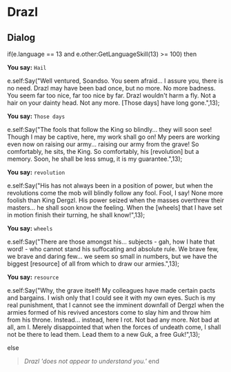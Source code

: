# Drazl







## Dialog

if(e.language == 13 and e.other:GetLanguageSkill(13) >= 100) then


**You say:** `Hail`




e.self:Say("Well ventured, Soandso.  You seem afraid...  I assure you, there is no need.  Drazl may have been bad once, but no more.  No more badness.  You seem far too nice, far too nice by far.  Drazl wouldn't harm a fly.  Not a hair on your dainty head.  Not any more.  [Those days] have long gone.",13);


**You say:** `Those days`




e.self:Say("The fools that follow the King so blindly...   they will soon see!  Though I may be captive, here, my work shall go on!  My peers are working even now on raising our army...  raising our army from the grave!  So comfortably, he sits, the King.  So comfortably, his [revolution] but a memory.  Soon, he shall be less smug, it is my guarantee.",13);


**You say:** `revolution`




e.self:Say("His has not always been in a position of power, but when the revolutions come the mob will blindly follow any fool.  Fool, I say!  None more foolish than King Dergzl.  His power seized when the masses overthrew their masters...  he shall soon know the feeling.  When the [wheels] that I have set in motion finish their turning, he shall know!",13);


**You say:** `wheels`




e.self:Say("There are those amongst his... subjects - gah, how I hate that word! - who cannot stand his suffocating and absolute rule.  We brave few, we brave and daring few...   we seem so small in numbers, but we have the biggest [resource] of all from which to draw our armies.",13);


**You say:** `resource`




e.self:Say("Why, the grave itself!  My colleagues have made certain pacts and bargains.   I wish only that I could see it with my own eyes.  Such is my real punishment, that I cannot see the imminent downfall of Dergzl when the armies formed of his revived ancestors come to slay him and throw him from his throne.  Instead... instead, here I rot.  Not bad any more.  Not bad at all, am I.  Merely disappointed that when the forces of undeath come, I shall not be there to lead them.  Lead them to a new Guk, a free Guk!",13);


else


>*Drazl 'does not appear to understand you.'*
end
